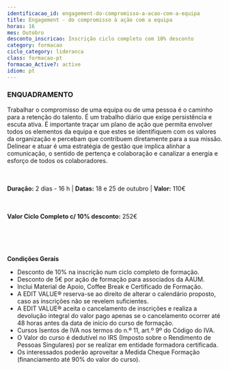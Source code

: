 ```yaml
---
identificacao_id: engagement-do-compromisso-a-acao-com-a-equipa
title: Engagement - do compromisso à ação com a equipa
horas: 16
mes: Outobro
desconto_inscricao: Inscrição ciclo completo com 10% desconto
category: formacao
ciclo_category: lideranca
class: formacao-pt
formacao_Active?: active
idiom: pt
---
```



### **ENQUADRAMENTO**
Trabalhar o compromisso de uma equipa ou de uma pessoa é o caminho para a retenção do talento. É um trabalho diário que exige persistência e escuta ativa. É importante traçar um plano de ação que permita envolver todos os elementos da equipa e que estes se identifiquem com os valores da organização e percebam que contribuem diretamente para a sua missão. Delinear e atuar é uma estratégia de gestão que implica alinhar a comunicação, o sentido de pertença e colaboração e canalizar a energia e esforço de todos os colaboradores.<br><br><br>

 

**Duração:** 2 dias - 16 h | **Datas:** 18 e 25 de outubro | **Valor:** 110€<br><br><br>

 

**Valor Ciclo Completo c/ 10% desconto:** 252€<br><br><br><br><br>

**Condições Gerais**

+ Desconto de 10% na inscrição num ciclo completo de formação.
+ Desconto de 5€ por ação de formação para associados da AAUM.
+ Inclui Material de Apoio, Coffee Break e Certificado de Formação.
+ A EDIT VALUE® reserva-se ao direito de alterar o calendário proposto, caso as inscrições não se revelem suficientes.
+ A EDIT VALUE® aceita o cancelamento de inscrições e realiza a devolução integral do valor pago apenas se o cancelamento ocorrer até 48 horas antes da data de início do curso de formação.
+ Cursos Isentos de IVA nos termos do n.º 11, art.º 9º do Código do IVA.
+ O Valor do curso é dedutível no IRS (Imposto sobre o Rendimento de Pessoas Singulares) por se realizar em entidade formadora certificada.
+ Os interessados poderão aproveitar a Medida Cheque Formação (financiamento até 90% do valor do curso).